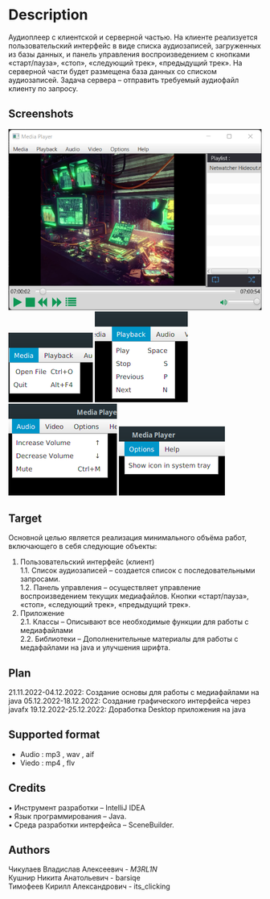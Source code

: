 #  Description
Аудиоплеер с клиентской и серверной частью. На клиенте реализуется пользовательский интерфейс в виде списка аудиозаписей, загруженных из базы данных, и панель управления воспроизведением с кнопками «старт/пауза», «стоп», «следующий трек», «предыдущий трек».
На серверной части будет размещена база данных со списком аудиозаписей. Задача сервера – отправить требуемый аудиофайл клиенту по запросу.

## Screenshots 
![main_view](screenshots/main_view.png) <br/>
![file_menu](screenshots/file_menu.png) 
![playback_menu](screenshots/playback_menu.png) 
![audio_menu](screenshots/audio_menu.png) 
![options_menu](screenshots/options_menu.png) 

## Target
Основной целью является реализация минимального объёма работ, включающего в себя следующие объекты: <br/>
1.	Пользовательский интерфейс (клиент) <br/>
	1.1.	Список аудиозаписей – создается список с последовательными запросами. <br/>
	1.2.	Панель управления – осуществляет управление воспроизведением текущих медиафайлов. Кнопки «старт/пауза», «стоп», «следующий трек», «предыдущий трек». <br/>
2.	Приложение <br/>
	2.1.	Классы – Описывают все необходимые функции для работы с медиафайлами <br/>
	2.2.	Библиотеки – Дополненительные материалы для работы с медафайлами на java и улучшения шрифта. <br/>

## Plan 
21.11.2022-04.12.2022:	Создание основы для работы с медиафайлами на java
05.12.2022-18.12.2022:	Создание графического интерфейса через javafx
19.12.2022-25.12.2022:	Доработка Desktop приложения на java


## Supported format
- Audio : mp3 , wav , aif <br/>
- Viedo : mp4 , flv <br/>

## Credits
•	Инструмент разработки – IntelliJ IDEA <br/>
•	Язык программирования – Java. <br/>
•	Среда разработки интерфейса – SceneBuilder. <br/>

## Authors
Чикулаев Владислав Алексеевич - _M3RL1N_ <br/>
Кушнир Никита Анатольевич - barsiqe <br/> 
Тимофеев Кирилл Александрович - its_clicking <br/>